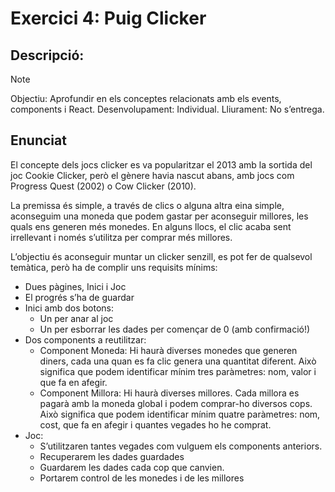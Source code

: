 # Exercici 4: Puig Clicker
## Descripció:
> [!NOTE]  
> Objectiu: Aprofundir en els conceptes relacionats amb els events, components i React.
> Desenvolupament: Individual.
> Lliurament: No s’entrega.

## Enunciat

El concepte dels jocs clicker es va popularitzar el 2013 amb la sortida del joc Cookie Clicker, però el gènere havia nascut abans, amb jocs com Progress Quest (2002) o Cow Clicker (2010).

La premissa és simple, a través de clics o alguna altra eina simple, aconseguim una moneda que podem gastar per aconseguir millores, les quals ens generen més monedes. En alguns llocs, el clic acaba sent irrellevant i només s’utilitza per comprar més millores.

L’objectiu és aconseguir muntar un clicker senzill, es pot fer de qualsevol temàtica, però ha de complir uns requisits mínims:

- Dues pàgines, Inici i Joc
- El progrés s’ha de guardar
- Inici amb dos botons: 
    - Un per anar al joc
    - Un per esborrar les dades per començar de 0 (amb confirmació!)
- Dos components a reutilitzar:
    - Component Moneda: Hi haurà diverses monedes que generen diners, cada una quan es fa clic genera una quantitat diferent. Això significa que podem identificar mínim tres paràmetres: nom, valor i que fa en afegir.
    - Component Millora: Hi haurà diverses millores. Cada millora es pagarà amb la moneda global i podem comprar-ho diversos cops. Això significa que podem identificar mínim quatre paràmetres: nom, cost, que fa en afegir i quantes vegades ho he comprat.
- Joc:
    - S’utilitzaren tantes vegades com vulguem els components anteriors.
    - Recuperarem les dades guardades
    - Guardarem les dades cada cop que canvien.
    - Portarem control de les monedes i de les millores
